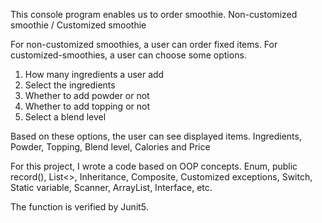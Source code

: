 This console program enables us to order smoothie. Non-customized smoothie / Customized smoothie 

For non-customized smoothies, a user can order fixed items.
For customized-smoothies, a user can choose some options. 

1) How many ingredients a user add 
2) Select the ingredients
3) Whether to add powder or not
4) Whether to add topping or not
5) Select a blend level

Based on these options, the user can see displayed items. 
Ingredients, Powder, Topping, Blend level, Calories and Price

For this project, I wrote a code based on OOP concepts.
Enum, public record(), List<>, Inheritance, Composite, Customized exceptions, 
Switch, Static variable, Scanner, ArrayList, Interface, etc.

The function is verified by Junit5.
